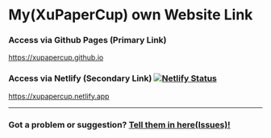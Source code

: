 # My(XuPaperCup) own Website Link
### Access via Github Pages (Primary Link)
https://xupapercup.github.io
### Access via Netlify (Secondary Link) [![Netlify Status](https://api.netlify.com/api/v1/badges/a304170d-a990-4536-bafb-91619abc6168/deploy-status)](https://app.netlify.com/sites/xupapercup/deploys)
https://xupapercup.netlify.app<HR>
### Got a problem or suggestion? <a href="https://github.com/XuPaperCup/xupapercup.github.io/issues">Tell them in here(Issues)!</a>
